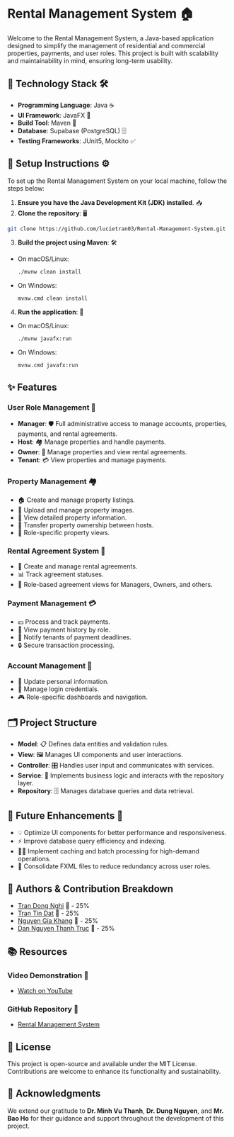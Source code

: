 # Rental Management System 🏠

Welcome to the Rental Management System, a Java-based application designed to simplify the management of residential and commercial properties, payments, and user roles. This project is built with scalability and maintainability in mind, ensuring long-term usability.

## 🚀 Technology Stack 🛠️

- **Programming Language**: Java ☕
- **UI Framework**: JavaFX 🎨
- **Build Tool**: Maven 🧰
- **Database**: Supabase (PostgreSQL) 🗄️
- **Testing Frameworks**: JUnit5, Mockito ✅

## 🏁 Setup Instructions ⚙️

To set up the Rental Management System on your local machine, follow the steps below:

1. **Ensure you have the Java Development Kit (JDK) installed**. 📥
2. **Clone the repository**: 🖥️
  ```bash
  git clone https://github.com/lucietran03/Rental-Management-System.git
  ```
3. **Build the project using Maven**: 🛠️
  - On macOS/Linux:
    ```bash
    ./mvnw clean install
    ```
  - On Windows:
    ```bash
    mvnw.cmd clean install
    ```
4. **Run the application**: 🚀
  - On macOS/Linux:
    ```bash
    ./mvnw javafx:run
    ```
  - On Windows:
    ```bash
    mvnw.cmd javafx:run
    ```

## ✨ Features

### User Role Management 👥
- **Manager**: 🛡️ Full administrative access to manage accounts, properties, payments, and rental agreements.
- **Host**: 🏘️ Manage properties and handle payments.
- **Owner**: 🏡 Manage properties and view rental agreements.
- **Tenant**: 💳 View properties and manage payments.

### Property Management 🏘️
- 🏠 Create and manage property listings.
- 📸 Upload and manage property images.
- 🔎 View detailed property information.
- 🔄 Transfer property ownership between hosts.
- 🔑 Role-specific property views.

### Rental Agreement System 📜
- 📝 Create and manage rental agreements.
- 📊 Track agreement statuses.
- 📑 Role-based agreement views for Managers, Owners, and others.

### Payment Management 💳
- 💵 Process and track payments.
- 🧾 View payment history by role.
- 🔔 Notify tenants of payment deadlines.
- 🔒 Secure transaction processing.

### Account Management 🔐
- 📝 Update personal information.
- 🔑 Manage login credentials.
- 🎮 Role-specific dashboards and navigation.

## 🗂️ Project Structure

- **Model**: 📋 Defines data entities and validation rules.
- **View**: 🖼️ Manages UI components and user interactions.
- **Controller**: 🎛️ Handles user input and communicates with services.
- **Service**: 🧠 Implements business logic and interacts with the repository layer.
- **Repository**: 🗄️ Manages database queries and data retrieval.

## 🚀 Future Enhancements 🔮

- 💡 Optimize UI components for better performance and responsiveness.
- ⚡ Improve database query efficiency and indexing.
- 🧑‍💻 Implement caching and batch processing for high-demand operations.
- 🧹 Consolidate FXML files to reduce redundancy across user roles.

## 🤝 Authors & Contribution Breakdown

- [Tran Dong Nghi](https://github.com/lucietran03) 🌟 - 25%
- [Tran Tin Dat](https://github.com/TranTinDat22) 🌟 - 25%
- [Nguyen Gia Khang](https://github.com/khangronky) 🌟 - 25%
- [Dan Nguyen Thanh Truc](https://github.com/dnttruc) 🌟 - 25%

## 📚 Resources

### Video Demonstration 🎥
- [Watch on YouTube](https://youtu.be/Gan-7GC8ZT8)

### GitHub Repository 📂
- [Rental Management System](https://github.com/RMIT-Vietnam-Teaching/further-programming-assignment-2-build-a-backend-trustmejunior.git)

## 📜 License

This project is open-source and available under the MIT License. Contributions are welcome to enhance its functionality and sustainability.

## 🙏 Acknowledgments

We extend our gratitude to **Dr. Minh Vu Thanh**, **Dr. Dung Nguyen**, and **Mr. Bao Ho** for their guidance and support throughout the development of this project.
